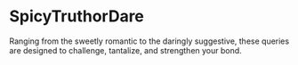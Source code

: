 # SpicyTruthorDare
Ranging from the sweetly romantic to the daringly suggestive, these queries are designed to challenge, tantalize, and strengthen your bond.
